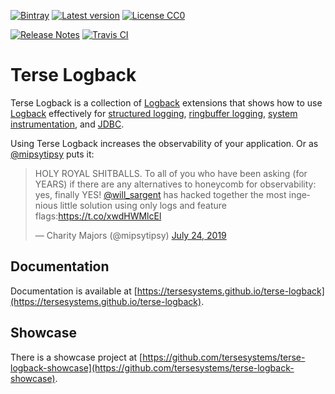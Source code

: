 <!---freshmark shields
output = [
	link(shield('Bintray', 'bintray', 'tersesystems:terse-logback', 'blue'), 'https://bintray.com/tersesystems/maven/terse-logback/view'),
	link(shield('Latest version', 'latest', '{{previousVersion}}', 'blue'), 'https://github.com/tersesystems/terse-logback/releases/latest'),
	link(shield('License CC0', 'license', 'CC0', 'blue'), 'https://tldrlegal.com/license/creative-commons-cc0-1.0-universal'),
	'',
	link(shield('Release Notes', 'release-notes', '{{previousVersion}}', 'brightgreen'), 'docs/release-notes.md'),
	link(image('Travis CI', 'https://travis-ci.org/tersesystems/terse-logback.svg?branch=master'), 'https://travis-ci.org/tersesystems/terse-logback')
	].join('\n')
-->
[![Bintray](https://img.shields.io/badge/bintray-tersesystems%3Aterse--logback-blue.svg)](https://bintray.com/tersesystems/maven/terse-logback/view)
[![Latest version](https://img.shields.io/badge/latest-0.16.2-blue.svg)](https://github.com/tersesystems/terse-logback/releases/latest)
[![License CC0](https://img.shields.io/badge/license-CC0-blue.svg)](https://tldrlegal.com/license/creative-commons-cc0-1.0-universal)

[![Release Notes](https://img.shields.io/badge/release--notes-0.16.2-brightgreen.svg)](docs/release-notes.md)
[![Travis CI](https://travis-ci.org/tersesystems/terse-logback.svg?branch=master)](https://travis-ci.org/tersesystems/terse-logback)
<!---freshmark /shields -->

# Terse Logback

Terse Logback is a collection of [Logback](https://logback.qos.ch/) extensions that shows how to use [Logback](https://logback.qos.ch/manual/index.html) effectively for [structured logging](structured-logging.md), [ringbuffer logging](guide/ringbuffer.md), [system instrumentation](guide/instrumentation.md), and [JDBC](guide/jdbc.md).  

Using Terse Logback increases the observability of your application.  Or as [@mipsytipsy](https://twitter.com/mipsytipsy) puts it:

<blockquote class="twitter-tweet"><p lang="en" dir="ltr">HOLY ROYAL SHITBALLS. To all of you who have been asking (for YEARS) if there are any alternatives to honeycomb for observability: yes, finally YES! <a href="https://twitter.com/will_sargent?ref_src=twsrc%5Etfw">@will_sargent</a> has hacked together the most ingenious little solution using only logs and feature flags:<a href="https://t.co/xwdHWMlcEl">https://t.co/xwdHWMlcEl</a></p>&mdash; Charity Majors (@mipsytipsy) <a href="https://twitter.com/mipsytipsy/status/1153889935536975872?ref_src=twsrc%5Etfw">July 24, 2019</a></blockquote> 

## Documentation

Documentation is available at [https://tersesystems.github.io/terse-logback](https://tersesystems.github.io/terse-logback).

## Showcase

There is a showcase project at [https://github.com/tersesystems/terse-logback-showcase](https://github.com/tersesystems/terse-logback-showcase).
